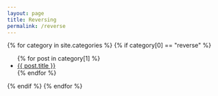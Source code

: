 ```yaml
---
layout: page
title: Reversing
permalink: /reverse
---
```

{% for category in site.categories %}
  {% if category[0] == "reverse" %}
  <ul>
    {% for post in category[1] %}
      <li><a href="{{ post.url }}">{{ post.title }}</a></li>
    {% endfor %}
  </ul>
  {% endif %}
  {% endfor %}